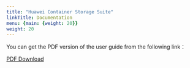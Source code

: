```yaml
---
title: "Huawei Container Storage Suite"
linkTitle: Documentation
menu: {main: {weight: 20}}
weight: 20
---
```


You can get the PDF version of the user guide from the following link：

<a class="btn btn-lg btn-secondary me-3 mb-4" href="https://github.com/Huawei/eSDK_K8S_Plugin/blob/master/docs/eSDK%20Huawei%20Storage%20Kubernetes%20CSI%20Plugins%20V4.6.0%20User%20Guide%2002.pdf">
  PDF Download <i class="fa-solid fa-file-pdf"></i>
</a>

